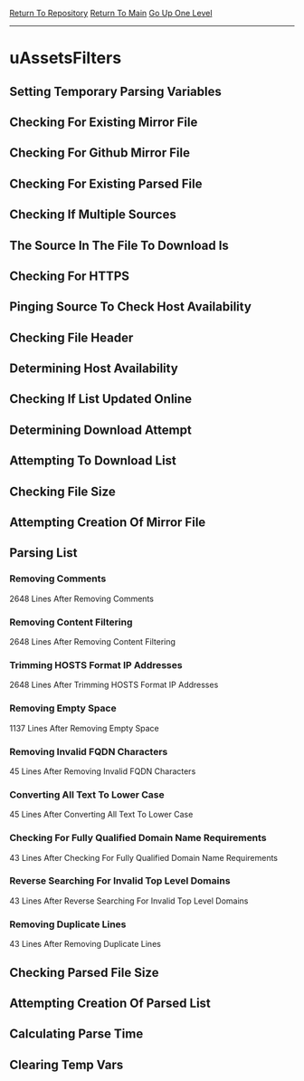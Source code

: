 [Return To Repository](https://github.com/deathbybandaid/piholeparser/)
[Return To Main](https://github.com/deathbybandaid/piholeparser/blob/master/RecentRunLogs/Mainlog.md)
[Go Up One Level](https://github.com/deathbybandaid/piholeparser/blob/master/RecentRunLogs/TopLevelScripts/30-Processing-Blacklists.md)
____________________________________
# uAssetsFilters
## Setting Temporary Parsing Variables
## Checking For Existing Mirror File
## Checking For Github Mirror File
## Checking For Existing Parsed File
## Checking If Multiple Sources
## The Source In The File To Download Is
## Checking For HTTPS
## Pinging Source To Check Host Availability
## Checking File Header
## Determining Host Availability
## Checking If List Updated Online
## Determining Download Attempt
## Attempting To Download List
## Checking File Size
## Attempting Creation Of Mirror File
## Parsing List
### Removing Comments
2648 Lines After Removing Comments
### Removing Content Filtering
2648 Lines After Removing Content Filtering
### Trimming HOSTS Format IP Addresses
2648 Lines After Trimming HOSTS Format IP Addresses
### Removing Empty Space
1137 Lines After Removing Empty Space
### Removing Invalid FQDN Characters
45 Lines After Removing Invalid FQDN Characters
### Converting All Text To Lower Case
45 Lines After Converting All Text To Lower Case
### Checking For Fully Qualified Domain Name Requirements
43 Lines After Checking For Fully Qualified Domain Name Requirements
### Reverse Searching For Invalid Top Level Domains
43 Lines After Reverse Searching For Invalid Top Level Domains
### Removing Duplicate Lines
43 Lines After Removing Duplicate Lines
## Checking Parsed File Size
## Attempting Creation Of Parsed List
## Calculating Parse Time
## Clearing Temp Vars
